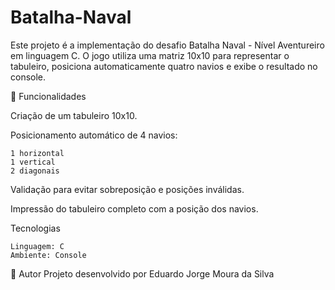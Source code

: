 # Batalha-Naval
Este projeto é a implementação do desafio Batalha Naval - Nível Aventureiro em linguagem C. O jogo utiliza uma matriz 10x10 para representar o tabuleiro, posiciona automaticamente quatro navios e exibe o resultado no console.


🎯 Funcionalidades

  Criação de um tabuleiro 10x10.
  
  Posicionamento automático de 4 navios:
    
    1 horizontal
    1 vertical   
    2 diagonais
  
  Validação para evitar sobreposição e posições inválidas.
  
  Impressão do tabuleiro completo com a posição dos navios.

 Tecnologias
  
    Linguagem: C
    Ambiente: Console

📌 Autor
  Projeto desenvolvido por Eduardo Jorge Moura da Silva
